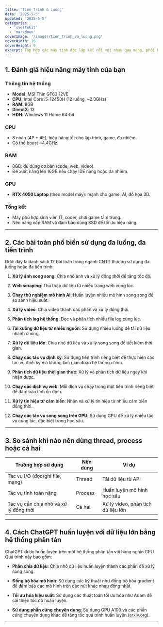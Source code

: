 ```yaml
---
title: 'Tiến Trình & Luồng'
date: '2025-5-5'
updated: '2025-5-5'
categories:
  - 'sveltekit'
  - 'markdown'
coverImage: '/images/tien_trinh_va_luong.png'
coverWidth: 16
coverHeight: 9
excerpt: Tập hợp các máy tính độc lập kết nối với nhau qua mạng, phối hợp...
---
```


## 1. Đánh giá hiệu năng máy tính của bạn

### Thông tin hệ thống

- **Model**: MSI Thin GF63 12VE
- **CPU**: Intel Core i5-12450H (12 luồng, ~2.0GHz)
- **RAM**: 8GB
- **DirectX**: 12
- **HĐH**: Windows 11 Home 64-bit

### CPU

- 8 nhân (4P + 4E), hiệu năng tốt cho lập trình, game, đa nhiệm.
- Có thể boost ~4.4GHz.

### RAM

- 8GB: đủ dùng cơ bản (code, web, video).
- Đề xuất nâng lên 16GB nếu chạy IDE nặng hoặc đa nhiệm.

### GPU

- **RTX 4050 Laptop** (theo model máy): mạnh cho game, AI, đồ họa 3D.

### Tổng kết

- Máy phù hợp sinh viên IT, coder, chơi game tầm trung.
- Nên nâng cấp RAM và đảm bảo dùng SSD để tối ưu hiệu năng.

---

## 2. Các bài toán phổ biến sử dụng đa luồng, đa tiến trình

Dưới đây là danh sách 12 bài toán trong ngành CNTT thường sử dụng đa luồng hoặc đa tiến trình:

1. **Xử lý ảnh song song**: Chia nhỏ ảnh và xử lý đồng thời để tăng tốc độ.

2. **Web scraping**: Thu thập dữ liệu từ nhiều trang web cùng lúc.

3. **Chạy thử nghiệm mô hình AI**: Huấn luyện nhiều mô hình song song để so sánh hiệu suất.

4. **Xử lý video**: Chia video thành các phần và xử lý đồng thời.

5. **Phân tích log hệ thống**: Đọc và phân tích nhiều file log cùng lúc.

6. **Tải xuống dữ liệu từ nhiều nguồn**: Sử dụng nhiều luồng để tải dữ liệu nhanh chóng.

7. **Xử lý dữ liệu lớn**: Chia nhỏ dữ liệu và xử lý song song để tiết kiệm thời gian.

8. **Chạy các tác vụ định kỳ**: Sử dụng tiến trình riêng biệt để thực hiện các tác vụ định kỳ mà không làm gián đoạn hệ thống chính.

9. **Phân tích dữ liệu thời gian thực**: Xử lý và phân tích dữ liệu ngay khi nhận được.

10. **Chạy các dịch vụ web**: Mỗi dịch vụ chạy trong một tiến trình riêng biệt để đảm bảo tính ổn định.

11. **Xử lý tín hiệu từ cảm biến**: Nhận và xử lý tín hiệu từ nhiều cảm biến đồng thời.

12. **Chạy các tác vụ song song trên GPU**: Sử dụng GPU để xử lý nhiều tác vụ cùng lúc, đặc biệt trong học sâu.

---

## 3. So sánh khi nào nên dùng thread, process hoặc cả hai

| Trường hợp sử dụng                     | Nên dùng | Ví dụ                              |
| -------------------------------------- | -------- | ---------------------------------- |
| Tác vụ I/O (đọc/ghi file, mạng)        | Thread   | Tải dữ liệu từ API                 |
| Tác vụ tính toán nặng                  | Process  | Huấn luyện mô hình học sâu         |
| Tác vụ cần chia nhỏ và xử lý đồng thời | Cả hai   | Xử lý video, phân tích dữ liệu lớn |

---

## 4. Cách ChatGPT huấn luyện với dữ liệu lớn bằng hệ thống phân tán

ChatGPT được huấn luyện trên một hệ thống phân tán với hàng nghìn GPU. Quá trình này bao gồm:

- **Phân chia dữ liệu**: Chia nhỏ dữ liệu huấn luyện thành các phần để xử lý song song.

- **Đồng bộ hóa mô hình**: Sử dụng các kỹ thuật như đồng bộ hóa gradient để đảm bảo các mô hình trên các nút khác nhau đồng nhất.

- **Tối ưu hóa hiệu suất**: Sử dụng các thuật toán tối ưu hóa như Adam để cải thiện tốc độ huấn luyện.

- **Sử dụng phần cứng chuyên dụng**: Sử dụng GPU A100 và các phần cứng chuyên dụng khác để tăng tốc quá trình huấn luyện ([arxiv.org](https://arxiv.org/abs/2405.16256?utm_source=chatgpt.com)).

---
